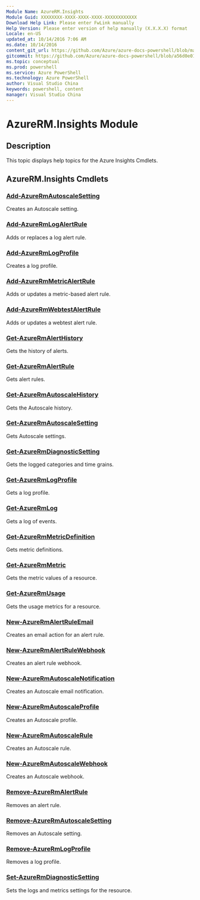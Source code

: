 ```yaml
---
Module Name: AzureRM.Insights
Module Guid: XXXXXXXX-XXXX-XXXX-XXXX-XXXXXXXXXXXX
Download Help Link: Please enter FwLink manually
Help Version: Please enter version of help manually (X.X.X.X) format
Locale: en-US
updated_at: 10/14/2016 7:06 AM
ms.date: 10/14/2016
content_git_url: https://github.com/Azure/azure-docs-powershell/blob/master/azureps-cmdlets-docs/ResourceManager/AzureRM.Insights/v2.0/CmdletMDs/AzureRM.Insights.md
gitcommit: https://github.com/Azure/azure-docs-powershell/blob/a56d0e01e65c2c33aa2af13dd29addc94ead6e88/azureps-cmdlets-docs/ResourceManager/AzureRM.Insights/v2.0/CmdletMDs/AzureRM.Insights.md
ms.topic: conceptual
ms.prod: powershell
ms.service: Azure PowerShell
ms.technology: Azure PowerShell
author: Visual Studio China
keywords: powershell, content
manager: Visual Studio China
---
```


# AzureRM.Insights Module
## Description
This topic displays help topics for the Azure Insights Cmdlets. 

## AzureRM.Insights Cmdlets
### [Add-AzureRmAutoscaleSetting](Add-AzureRmAutoscaleSetting.md)
Creates an Autoscale setting.


### [Add-AzureRmLogAlertRule](Add-AzureRmLogAlertRule.md)
Adds or replaces a log alert rule.


### [Add-AzureRmLogProfile](Add-AzureRmLogProfile.md)
Creates a log profile.


### [Add-AzureRmMetricAlertRule](Add-AzureRmMetricAlertRule.md)
Adds or updates a metric-based alert rule.


### [Add-AzureRmWebtestAlertRule](Add-AzureRmWebtestAlertRule.md)
Adds or updates a webtest alert rule.


### [Get-AzureRmAlertHistory](Get-AzureRmAlertHistory.md)
Gets the history of alerts.


### [Get-AzureRmAlertRule](Get-AzureRmAlertRule.md)
Gets alert rules.


### [Get-AzureRmAutoscaleHistory](Get-AzureRmAutoscaleHistory.md)
Gets the Autoscale history.


### [Get-AzureRmAutoscaleSetting](Get-AzureRmAutoscaleSetting.md)
Gets Autoscale settings.


### [Get-AzureRmDiagnosticSetting](Get-AzureRmDiagnosticSetting.md)
Gets the logged categories and time grains.


### [Get-AzureRmLogProfile](Get-AzureRmLogProfile.md)
Gets a log profile.


### [Get-AzureRmLog](Get-AzureRmLog.md)
Gets a log of events.


### [Get-AzureRmMetricDefinition](Get-AzureRmMetricDefinition.md)
Gets metric definitions.


### [Get-AzureRmMetric](Get-AzureRmMetric.md)
Gets the metric values of a resource.


### [Get-AzureRmUsage](Get-AzureRmUsage.md)
Gets the usage metrics for a resource.


### [New-AzureRmAlertRuleEmail](New-AzureRmAlertRuleEmail.md)
Creates an email action for an alert rule.


### [New-AzureRmAlertRuleWebhook](New-AzureRmAlertRuleWebhook.md)
Creates an alert rule webhook.


### [New-AzureRmAutoscaleNotification](New-AzureRmAutoscaleNotification.md)
Creates an Autoscale email notification.


### [New-AzureRmAutoscaleProfile](New-AzureRmAutoscaleProfile.md)
Creates an Autoscale profile.


### [New-AzureRmAutoscaleRule](New-AzureRmAutoscaleRule.md)
Creates an Autoscale rule.


### [New-AzureRmAutoscaleWebhook](New-AzureRmAutoscaleWebhook.md)
Creates an Autoscale webhook.


### [Remove-AzureRmAlertRule](Remove-AzureRmAlertRule.md)
Removes an alert rule.


### [Remove-AzureRmAutoscaleSetting](Remove-AzureRmAutoscaleSetting.md)
Removes an Autoscale setting.


### [Remove-AzureRmLogProfile](Remove-AzureRmLogProfile.md)
Removes a log profile.


### [Set-AzureRmDiagnosticSetting](Set-AzureRmDiagnosticSetting.md)
Sets the logs and metrics settings for the resource.



